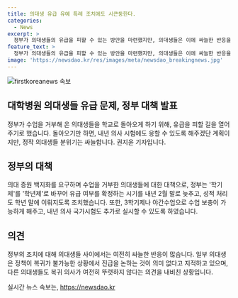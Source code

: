 ```yaml
---
title: 의대생 유급 유예 특례 조치에도 시큰둥한다.
categories:
  - News
excerpt: >
  정부가 의대생들의 유급을 피할 수 있는 방안을 마련했지만, 의대생들은 이에 싸늘한 반응을 보이고 있습니다. 의대 증원 철회를 요구하며 수업을 거부하는 의대생들은 57%에 이르고, 정부는 학년제 도입 등의 조치를 통해 유급을 피할 수 있는 길을 열었습니다. 하지만 의대생들 사이엔 여전히 돌아오지 않겠다는 분위기가 물론, 특혜 의혹 역시 제기되고 있습니다. 의료인력 수급과 국민건강을 고려한 조치로 보이지만, 의대생들의 실질적인 복귀가 이루어질지에는 의문이 남습니다.
feature_text: >
  정부가 의대생들의 유급을 피할 수 있는 방안을 마련했지만, 의대생들은 이에 싸늘한 반응을 보이고 있습니다. 의대 증원 철회를 요구하며 수업을 거부하는 의대생들은 57%에 이르고, 정부는 학년제 도입 등의 조치를 통해 유급을 피할 수 있는 길을 열었습니다. 하지만 의대생들 사이엔 여전히 돌아오지 않겠다는 분위기가 물론, 특혜 의혹 역시 제기되고 있습니다. 의료인력 수급과 국민건강을 고려한 조치로 보이지만, 의대생들의 실질적인 복귀가 이루어질지에는 의문이 남습니다.
image: 'https://newsdao.kr/res/images/meta/newsdao_breakingnews.jpg'
---
```


<p><img src="https://newsdao.kr/res/images/meta/newsdao_breakingnews.jpg" alt="firstkoreanews 속보" /></p>

<h2 data-ke-size="size26">대학병원 의대생들 유급 문제, 정부 대책 발표</h2>

<p data-ke-size="size16">정부가 수업을 거부해 온 의대생들을 학교로 돌아오게 하기 위해, 유급을 피할 길을 열어주기로 했습니다. 돌아오기만 하면, 내년 의사 시험에도 응할 수 있도록 해주겠단 계획이지만, 정작 의대생들 분위기는 싸늘합니다. 권지윤 기자입니다.</p>

<h2 data-ke-size="size24">정부의 대책</h2>

<p data-ke-size="size16">의대 증원 백지화를 요구하며 수업을 거부한 의대생들에 대한 대책으로, 정부는 '학기제'를 '학년제'로 바꾸어 유급 여부를 확정하는 시기를 내년 2월 말로 늦추고, 성적 처리도 학년 말에 이뤄지도록 조치했습니다. 또한, 3학기제나 야간수업으로 수업 보충이 가능하게 해주고, 내년 의사 국가시험도 추가로 실시할 수 있도록 하였습니다.</p>

<h2 data-ke-size="size24">의견</h2>

<p data-ke-size="size16">정부의 조치에 대해 의대생들 사이에서는 여전히 싸늘한 반응이 많습니다. 일부 의대생은 정책이 복귀가 불가능한 상황에서 진급을 논하는 것이 의미 없다고 지적하고 있으며, 다른 의대생들도 복귀 의사가 여전히 뚜렷하지 않다는 의견을 내비친 상황입니다.</p>
실시간 뉴스 속보는, <a href="https://newsdao.kr" rel="dofollow">https://newsdao.kr</a>


